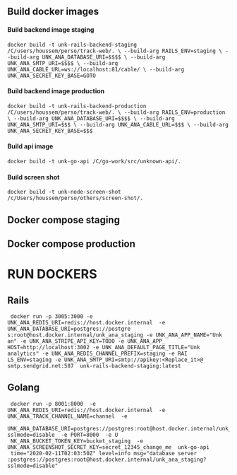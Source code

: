 

## Build docker images 

#### Build backend image staging 
`docker build -t unk-rails-backend-staging /C/users/houssem/perso/track-web/. \
--build-arg RAILS_ENV=staging \
--build-arg UNK_ANA_DATABASE_URI=$$$$ \
--build-arg UNK_ANA_SMTP_URI=$$$$ \
--build-arg UNK_ANA_CABLE_URL=ws://localhost:81/cable/ \
--build-arg UNK_ANA_SECRET_KEY_BASE=GOTO`


#### Build backend image production  
`docker build -t unk-rails-backend-production /C/users/houssem/perso/track-web/. \
--build-arg RAILS_ENV=production \
--build-arg UNK_ANA_DATABASE_URI=$$$$ \
--build-arg UNK_ANA_SMTP_URI=$$$ \
--build-arg UNK_ANA_CABLE_URL=$$$ \
--build-arg UNK_ANA_SECRET_KEY_BASE=$$$`


#### Build api image 
`docker build -t unk-go-api /C/go-work/src/unknown-api/.`

#### Build screen shot
`docker build -t unk-node-screen-shot /c/Users/houssem/perso/others/screen-shot/.`


## Docker compose staging 


## Docker compose production 



# RUN DOCKERS 

## Rails 


```
 docker run -p 3005:3000 -e UNK_ANA_REDIS_URI=redis://host.docker.internal  -e UNK_ANA_DATABASE_URI=postgres://postgre s:root@host.docker.internal/unk_ana_staging -e UNK_ANA_APP_NAME="Unk an" -e UNK_ANA_STRIPE_API_KEY=TODO -e UNK_ANA_APP_ HOST=http://localhost:3002 -e UNK_ANA_DEFAULT_PAGE_TITLE="Unk analytics" -e UNK_ANA_REDIS_CHANNEL_PREFIX=staging -e RAI LS_ENV=staging -e UNK_ANA_SMTP_URI=smtp://apikey:<Replace_it>@ smtp.sendgrid.net:587  unk-rails-backend-staging:latest
```





## Golang  
```
 docker run -p 8001:8000  -e UNK_ANA_REDIS_URI=redis://host.docker.internal  -e UNK_ANA_TRACK_CHANNEL_NAME=channel  -e
  UNK_ANA_DATABASE_URI=postgres://postgres:root@host.docker.internal/unk_ana_staging?sslmode=disable  -e PORT=8000  -e U
 NK_ANA_BUCKET_TOKEN_KEY=bucket_staging  -e UNK_ANA_SCREENSHOT_SECRET_KEY=secret_12345_change_me  unk-go-api
 time="2020-02-11T02:03:50Z" level=info msg="database server :postgres://postgres:root@host.docker.internal/unk_ana_staging?sslmode=disable"
```